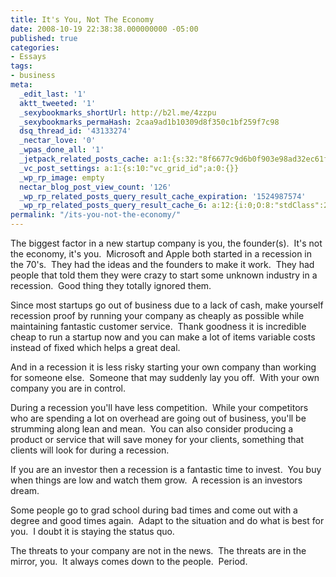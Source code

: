 ```yaml
---
title: It's You, Not The Economy
date: 2008-10-19 22:38:38.000000000 -05:00
published: true
categories:
- Essays
tags:
- business
meta:
  _edit_last: '1'
  aktt_tweeted: '1'
  _sexybookmarks_shortUrl: http://b2l.me/4zzpu
  _sexybookmarks_permaHash: 2caa9ad1b10309d8f350c1bf259f7c98
  dsq_thread_id: '43133274'
  _nectar_love: '0'
  _wpas_done_all: '1'
  _jetpack_related_posts_cache: a:1:{s:32:"8f6677c9d6b0f903e98ad32ec61f8deb";a:2:{s:7:"expires";i:1502368392;s:7:"payload";a:3:{i:0;a:1:{s:2:"id";i:3232;}i:1;a:1:{s:2:"id";i:1041;}i:2;a:1:{s:2:"id";i:2078;}}}}
  _vc_post_settings: a:1:{s:10:"vc_grid_id";a:0:{}}
  _wp_rp_image: empty
  nectar_blog_post_view_count: '126'
  _wp_rp_related_posts_query_result_cache_expiration: '1524987574'
  _wp_rp_related_posts_query_result_cache_6: a:12:{i:0;O:8:"stdClass":2:{s:7:"post_id";s:4:"1179";s:5:"score";s:17:"79.23501533357066";}i:1;O:8:"stdClass":2:{s:7:"post_id";s:4:"1266";s:5:"score";s:17:"71.81400668415651";}i:2;O:8:"stdClass":2:{s:7:"post_id";s:4:"1188";s:5:"score";s:17:"64.19513385046216";}i:3;O:8:"stdClass":2:{s:7:"post_id";s:4:"1041";s:5:"score";s:18:"36.016488125986506";}i:4;O:8:"stdClass":2:{s:7:"post_id";s:4:"3233";s:5:"score";s:18:"24.551820056525145";}i:5;O:8:"stdClass":2:{s:7:"post_id";s:4:"1513";s:5:"score";s:17:"23.21691560084863";}i:6;O:8:"stdClass":2:{s:7:"post_id";s:4:"1142";s:5:"score";s:17:"20.95998509720188";}i:7;O:8:"stdClass":2:{s:7:"post_id";s:4:"1526";s:5:"score";s:16:"20.7538470086927";}i:8;O:8:"stdClass":2:{s:7:"post_id";s:3:"284";s:5:"score";s:17:"20.62961052824824";}i:9;O:8:"stdClass":2:{s:7:"post_id";s:3:"260";s:5:"score";s:18:"20.092162904979155";}i:10;O:8:"stdClass":2:{s:7:"post_id";s:3:"656";s:5:"score";s:17:"19.94014862574896";}i:11;O:8:"stdClass":2:{s:7:"post_id";s:2:"61";s:5:"score";s:17:"19.73502200357767";}}
permalink: "/its-you-not-the-economy/"
---
```

The biggest factor in a new startup company is you, the founder(s).  It's not the economy, it's you.  Microsoft and Apple both started in a recession in the 70's.  They had the ideas and the founders to make it work.  They had people that told them they were crazy to start some unknown industry in a recession.  Good thing they totally ignored them.

Since most startups go out of business due to a lack of cash, make yourself recession proof by running your company as cheaply as possible while maintaining fantastic customer service.  Thank goodness it is incredible cheap to run a startup now and you can make a lot of items variable costs instead of fixed which helps a great deal.

And in a recession it is less risky starting your own company than working for someone else.  Someone that may suddenly lay you off.  With your own company you are in control.

During a recession you'll have less competition.  While your competitors who are spending a lot on overhead are going out of business, you'll be strumming along lean and mean.  You can also consider producing a product or service that will save money for your clients, something that clients will look for during a recession.

If you are an investor then a recession is a fantastic time to invest.  You buy when things are low and watch them grow.  A recession is an investors dream.

Some people go to grad school during bad times and come out with a degree and good times again.  Adapt to the situation and do what is best for you.  I doubt it is staying the status quo.

The threats to your company are not in the news.  The threats are in the mirror, you.  It always comes down to the people.  Period.
